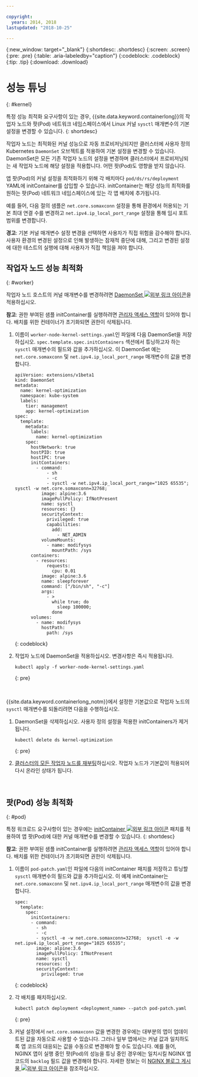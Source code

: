 ```yaml
---

copyright:
  years: 2014, 2018
lastupdated: "2018-10-25"

---
```


{:new_window: target="_blank"}
{:shortdesc: .shortdesc}
{:screen: .screen}
{:pre: .pre}
{:table: .aria-labeledby="caption"}
{:codeblock: .codeblock}
{:tip: .tip}
{:download: .download}

# 성능 튜닝
{: #kernel}

특정 성능 최적화 요구사항이 있는 경우, {{site.data.keyword.containerlong}}의 작업자 노드와 팟(Pod) 네트워크 네임스페이스에서 Linux 커널 `sysctl` 매개변수의 기본 설정을 변경할 수 있습니다.
{: shortdesc}

작업자 노드는 최적화된 커널 성능으로 자동 프로비저닝되지만 클러스터에 사용자 정의 Kubernetes `DaemonSet` 오브젝트를 적용하여 기본 설정을 변경할 수 있습니다. DaemonSet은 모든 기존 작업자 노드의 설정을 변경하며 클러스터에서 프로비저닝되는 새 작업자 노드에 해당 설정을 적용합니다. 어떤 팟(Pod)도 영향을 받지 않습니다.

앱 팟(Pod)의 커널 설정을 최적화하기 위해 각 배치마다 `pod/ds/rs/deployment` YAML에 initContainer를 삽입할 수 있습니다. initContainer는 해당 성능의 최적화를 원하는 팟(Pod) 네트워크 네임스페이스에 있는 각 앱 배치에 추가됩니다.

예를 들어, 다음 절의 샘플은 `net.core.somaxconn` 설정을 통해 환경에서 허용되는 기본 최대 연결 수를 변경하고 `net.ipv4.ip_local_port_range` 설정을 통해 임시 포트 범위를 변경합니다.

**경고**: 기본 커널 매개변수 설정 변경을 선택하면 사용자가 직접 위험을 감수해야 합니다. 사용자 환경의 변경된 설정으로 인해 발생하는 잠재적 중단에 대해, 그리고 변경된 설정에 대한 테스트의 실행에 대해 사용자가 직접 책임을 져야 합니다.

## 작업자 노드 성능 최적화
{: #worker}

작업자 노드 호스트의 커널 매개변수를 변경하려면 [DaemonSet ![외부 링크 아이콘](../icons/launch-glyph.svg "외부 링크 아이콘")](https://kubernetes.io/docs/concepts/workloads/controllers/daemonset/)을 적용하십시오. 

**참고**: 권한 부여된 샘플 initContainer를 실행하려면 [관리자 액세스 역할](cs_users.html#access_policies)이 있어야 합니다. 배치를 위한 컨테이너가 초기화되면 권한이 삭제됩니다.

1. 이름이 `worker-node-kernel-settings.yaml`인 파일에 다음 DaemonSet을 저장하십시오. `spec.template.spec.initContainers` 섹션에서 튜닝하고자 하는 `sysctl` 매개변수의 필드와 값을 추가하십시오. 이 DaemonSet 예는 `net.core.somaxconn` 및 `net.ipv4.ip_local_port_range` 매개변수의 값을 변경합니다.
    ```
    apiVersion: extensions/v1beta1
    kind: DaemonSet
    metadata:
      name: kernel-optimization
      namespace: kube-system
      labels:
        tier: management
        app: kernel-optimization
    spec:
      template:
        metadata:
          labels:
            name: kernel-optimization
        spec:
          hostNetwork: true
          hostPID: true
          hostIPC: true
          initContainers:
            - command:
                - sh
                - -c
                - sysctl -w net.ipv4.ip_local_port_range="1025 65535"; sysctl -w net.core.somaxconn=32768;
              image: alpine:3.6
              imagePullPolicy: IfNotPresent
              name: sysctl
              resources: {}
              securityContext:
                privileged: true
                capabilities:
                  add:
                    - NET_ADMIN
              volumeMounts:
                - name: modifysys
                  mountPath: /sys
          containers:
            - resources:
                requests:
                  cpu: 0.01
              image: alpine:3.6
              name: sleepforever
              command: ["/bin/sh", "-c"]
              args:
                - >
                  while true; do
                    sleep 100000;
                  done
          volumes:
            - name: modifysys
              hostPath:
                path: /sys
    ```
    {: codeblock}

2. 작업자 노드에 DaemonSet을 적용하십시오. 변경사항은 즉시 적용됩니다.
    ```
    kubectl apply -f worker-node-kernel-settings.yaml
    ```
    {: pre}

<br />

{{site.data.keyword.containerlong_notm}}에서 설정한 기본값으로 작업자 노드의 `sysctl` 매개변수를 되돌리려면 다음을 수행하십시오.

1. DaemonSet을 삭제하십시오. 사용자 정의 설정을 적용한 initContainers가 제거됩니다.
    ```
    kubectl delete ds kernel-optimization
    ```
    {: pre}

2. [클러스터의 모든 작업자 노드를 재부팅](cs_cli_reference.html#cs_worker_reboot)하십시오. 작업자 노드가 기본값이 적용되어 다시 온라인 상태가 됩니다.

<br />


## 팟(Pod) 성능 최적화
{: #pod}

특정 워크로드 요구사항이 있는 경우에는 [initContainer ![외부 링크 아이콘](../icons/launch-glyph.svg "외부 링크 아이콘")](https://kubernetes.io/docs/concepts/workloads/pods/init-containers/) 패치를 적용하여 앱 팟(Pod)에 대한 커널 매개변수를 변경할 수 있습니다.
{: shortdesc}

**참고**: 권한 부여된 샘플 initContainer를 실행하려면 [관리자 액세스 역할](cs_users.html#access_policies)이 있어야 합니다. 배치를 위한 컨테이너가 초기화되면 권한이 삭제됩니다.

1. 이름이 `pod-patch.yaml`인 파일에 다음의 initContainer 패치를 저장하고 튜닝할 `sysctl` 매개변수의 필드와 값을 추가하십시오. 이 예제 initContainer는 `net.core.somaxconn` 및 `net.ipv4.ip_local_port_range` 매개변수의 값을 변경합니다.
    ```
    spec:
      template:
        spec:
          initContainers:
          - command:
            - sh
            - -c
            - sysctl -e -w net.core.somaxconn=32768;  sysctl -e -w net.ipv4.ip_local_port_range="1025 65535";
            image: alpine:3.6
            imagePullPolicy: IfNotPresent
            name: sysctl
            resources: {}
            securityContext:
              privileged: true
    ```
    {: codeblock}

2. 각 배치를 패치하십시오.
    ```
    kubectl patch deployment <deployment_name> --patch pod-patch.yaml
    ```
    {: pre}

3. 커널 설정에서 `net.core.somaxconn` 값을 변경한 경우에는 대부분의 앱이 업데이트된 값을 자동으로 사용할 수 있습니다. 그러나 일부 앱에서는 커널 값과 일치하도록 앱 코드의 대응되는 값을 수동으로 변경해야 할 수도 있습니다. 예를 들어, NGINX 앱이 실행 중인 팟(Pod)의 성능을 튜닝 중인 경우에는 일치시킬 NGINX 앱 코드의 `backlog` 필드 값을 변경해야 합니다. 자세한 정보는 이 [NGINX 블로그 게시물 ![외부 링크 아이콘](../icons/launch-glyph.svg "외부 링크 아이콘")](https://www.nginx.com/blog/tuning-nginx/)을 참조하십시오.
